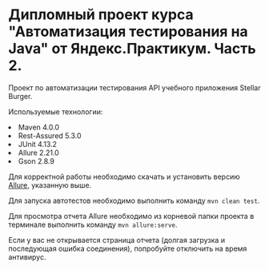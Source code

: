 # Дипломный проект курса "Автоматизация тестирования на Java" от Яндекс.Практикум. Часть 2.
Проект по автоматизации тестирования API учебного приложения Stellar Burger.

Используемые технологии:
<li> Maven 4.0.0
<li> Rest-Assured 5.3.0
<li> JUnit 4.13.2
<li> Allure 2.21.0
<li> Gson 2.8.9

Для корректной работы необходимо скачать и установить версию [Allure](https://repo.maven.apache.org/maven2/io/qameta/allure/allure-commandline/), указанную выше.

Для запуска автотестов необходимо выполнить команду ```mvn clean test```.

Для просмотра отчета Allure необходимо из корневой папки проекта в терминале выполнить команду ```mvn allure:serve```.

Если у вас не открывается страница отчета (долгая загрузка и последующая ошибка соединения), попробуйте отключить на время антивирус.
